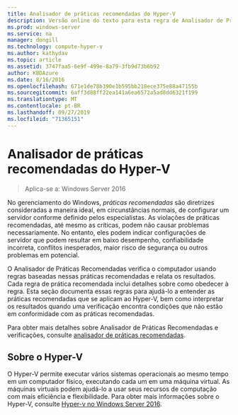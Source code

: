 ```yaml
---
title: Analisador de práticas recomendadas do Hyper-V
description: Versão online do texto para esta regra de Analisador de Práticas Recomendadas.
ms.prod: windows-server
ms.service: na
manager: dongill
ms.technology: compute-hyper-v
ms.author: kathydav
ms.topic: article
ms.assetid: 3747faa5-6e9f-499e-8a79-3fb9d73b6b92
author: KBDAzure
ms.date: 8/16/2016
ms.openlocfilehash: 671e1de78b390e1b595bb218ece375e88a47155b
ms.sourcegitcommit: 6aff3d88ff22ea141a6ea6572a5ad8dd6321f199
ms.translationtype: MT
ms.contentlocale: pt-BR
ms.lasthandoff: 09/27/2019
ms.locfileid: "71365151"
---
```

# <a name="best-practices-analyzer-for-hyper-v"></a>Analisador de práticas recomendadas do Hyper-V

>Aplica-se a: Windows Server 2016
  
No gerenciamento do Windows, *práticas recomendadas* são diretrizes consideradas a maneira ideal, em circunstâncias normais, de configurar um servidor conforme definido pelos especialistas. As violações de práticas recomendadas, até mesmo as críticas, podem não causar problemas necessariamente. No entanto, eles podem indicar configurações de servidor que podem resultar em baixo desempenho, confiabilidade incorreta, conflitos inesperados, maior risco de segurança ou outros problemas em potencial.  
  
O Analisador de Práticas Recomendadas verifica o computador usando regras baseadas nessas práticas recomendadas e relata os resultados. Cada regra de prática recomendada inclui detalhes sobre como obedecer à regra. Esta seção documenta essas regras para ajudá-lo a entender as práticas recomendadas que se aplicam ao Hyper-V, bem como interpretar os resultados quando uma verificação encontra condições que não estão em conformidade com as práticas recomendadas.  
  
Para obter mais detalhes sobre Analisador de Práticas Recomendadas e verificações, consulte [analisador de práticas recomendadas](https://go.microsoft.com/fwlink/?LinkId=122786).  
  
## <a name="about-hyper-v"></a>Sobre o Hyper-V  
O Hyper-V permite executar vários sistemas operacionais ao mesmo tempo em um computador físico, executando cada um em uma máquina virtual. As máquinas virtuais podem ajudá-lo a usar seus recursos de computação com mais eficiência e flexibilidade. Para obter mais informações sobre o Hyper-V, consulte [Hyper-v no Windows Server 2016](../Hyper-V-on-Windows-Server.md).  
  


